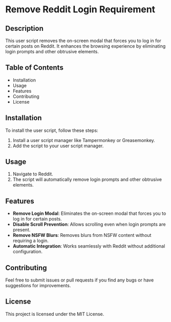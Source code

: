 # Remove Reddit Login Requirement

## Description
This user script removes the on-screen modal that forces you to log in for certain posts on Reddit. It enhances the browsing experience by eliminating login prompts and other obtrusive elements.

## Table of Contents
- Installation
- Usage
- Features
- Contributing
- License

## Installation
To install the user script, follow these steps:
1. Install a user script manager like Tampermonkey or Greasemonkey.
2. Add the script to your user script manager.

## Usage
1. Navigate to Reddit.
2. The script will automatically remove login prompts and other obtrusive elements.

## Features
- **Remove Login Modal**: Eliminates the on-screen modal that forces you to log in for certain posts.
- **Disable Scroll Prevention**: Allows scrolling even when login prompts are present.
- **Remove NSFW Blurs**: Removes blurs from NSFW content without requiring a login.
- **Automatic Integration**: Works seamlessly with Reddit without additional configuration.

## Contributing
Feel free to submit issues or pull requests if you find any bugs or have suggestions for improvements.

## License
This project is licensed under the MIT License.

